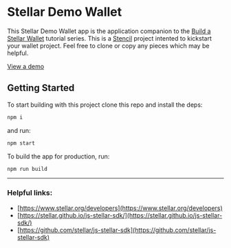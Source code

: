 # Stellar Demo Wallet

This Stellar Demo Wallet app is the application companion to the [Build a Stellar Wallet](https://developers.stellar.org/docs/building-apps/) tutorial series. This is a [Stencil](https://stenciljs.com) project intented to kickstart your wallet project. Feel free to clone or copy any pieces which may be helpful.

[View a demo](https://stellar-demo-wallet.now.sh/)

## Getting Started

To start building with this project clone this repo and install the deps:

```bash
npm i
```

and run:

```bash
npm start
```

To build the app for production, run:

```bash
npm run build
```

---

### Helpful links:
- [https://www.stellar.org/developers](https://www.stellar.org/developers)
- [https://stellar.github.io/js-stellar-sdk/](https://stellar.github.io/js-stellar-sdk/)
- [https://github.com/stellar/js-stellar-sdk](https://github.com/stellar/js-stellar-sdk)
